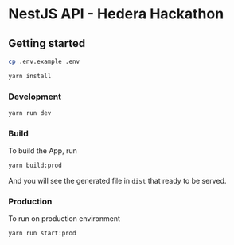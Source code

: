 # NestJS  API - Hedera Hackathon

## Getting started

```bash
cp .env.example .env

yarn install
```


### Development
```bash
yarn run dev
```

### Build

To build the App, run

```bash
yarn build:prod
```

And you will see the generated file in `dist` that ready to be served.

### Production 
To run on production environment
```bash
yarn run start:prod
```


